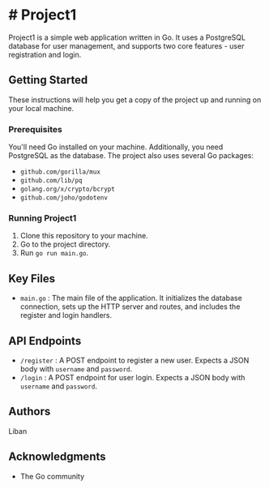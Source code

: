 # # Project1

Project1 is a simple web application written in Go. It uses a PostgreSQL database for user management, and supports two core features - user registration and login.

## Getting Started

These instructions will help you get a copy of the project up and running on your local machine.

### Prerequisites

You'll need Go installed on your machine. Additionally, you need PostgreSQL as the database. The project also uses several Go packages:

- `github.com/gorilla/mux`
- `github.com/lib/pq`
- `golang.org/x/crypto/bcrypt`
- `github.com/joho/godotenv`

### Running Project1

1. Clone this repository to your machine.
2. Go to the project directory.
3. Run `go run main.go`.

## Key Files

- `main.go` : The main file of the application. It initializes the database connection, sets up the HTTP server and routes, and includes the register and login handlers.

## API Endpoints

- `/register` : A POST endpoint to register a new user. Expects a JSON body with `username` and `password`.
- `/login` : A POST endpoint for user login. Expects a JSON body with `username` and `password`.

## Authors

Liban

## Acknowledgments

- The Go community

